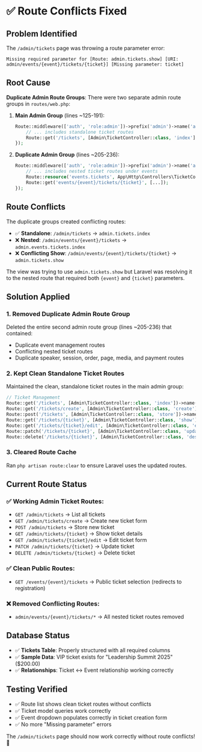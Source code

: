 # ✅ Route Conflicts Fixed

## Problem Identified

The `/admin/tickets` page was throwing a route parameter error:

```
Missing required parameter for [Route: admin.tickets.show] [URI: admin/events/{event}/tickets/{ticket}] [Missing parameter: ticket]
```

## Root Cause

**Duplicate Admin Route Groups**: There were two separate admin route groups in `routes/web.php`:

1. **Main Admin Group** (lines ~125-191):

   ```php
   Route::middleware(['auth', 'role:admin'])->prefix('admin')->name('admin.')->group(function () {
       // ... includes standalone ticket routes
       Route::get('/tickets', [Admin\TicketController::class, 'index'])->name('tickets.index');
   });
   ```

2. **Duplicate Admin Group** (lines ~205-236):
   ```php
   Route::middleware(['auth', 'role:admin'])->prefix('admin')->name('admin.')->group(function () {
       // ... includes nested ticket routes under events
       Route::resource('events.tickets', App\Http\Controllers\TicketController::class);
       Route::get('events/{event}/tickets/{ticket}', [...]);
   });
   ```

## Route Conflicts

The duplicate groups created conflicting routes:

- ✅ **Standalone**: `/admin/tickets` → `admin.tickets.index`
- ❌ **Nested**: `/admin/events/{event}/tickets` → `admin.events.tickets.index`
- ❌ **Conflicting Show**: `/admin/events/{event}/tickets/{ticket}` → `admin.tickets.show`

The view was trying to use `admin.tickets.show` but Laravel was resolving it to the nested route that required both `{event}` and `{ticket}` parameters.

## Solution Applied

### 1. **Removed Duplicate Admin Route Group**

Deleted the entire second admin route group (lines ~205-236) that contained:

- Duplicate event management routes
- Conflicting nested ticket routes
- Duplicate speaker, session, order, page, media, and payment routes

### 2. **Kept Clean Standalone Ticket Routes**

Maintained the clean, standalone ticket routes in the main admin group:

```php
// Ticket Management
Route::get('/tickets', [Admin\TicketController::class, 'index'])->name('tickets.index');
Route::get('/tickets/create', [Admin\TicketController::class, 'create'])->name('tickets.create');
Route::post('/tickets', [Admin\TicketController::class, 'store'])->name('tickets.store');
Route::get('/tickets/{ticket}', [Admin\TicketController::class, 'show'])->name('tickets.show');
Route::get('/tickets/{ticket}/edit', [Admin\TicketController::class, 'edit'])->name('tickets.edit');
Route::patch('/tickets/{ticket}', [Admin\TicketController::class, 'update'])->name('tickets.update');
Route::delete('/tickets/{ticket}', [Admin\TicketController::class, 'destroy'])->name('tickets.destroy');
```

### 3. **Cleared Route Cache**

Ran `php artisan route:clear` to ensure Laravel uses the updated routes.

## Current Route Status

### ✅ **Working Admin Ticket Routes**:

- `GET /admin/tickets` → List all tickets
- `GET /admin/tickets/create` → Create new ticket form
- `POST /admin/tickets` → Store new ticket
- `GET /admin/tickets/{ticket}` → Show ticket details
- `GET /admin/tickets/{ticket}/edit` → Edit ticket form
- `PATCH /admin/tickets/{ticket}` → Update ticket
- `DELETE /admin/tickets/{ticket}` → Delete ticket

### ✅ **Clean Public Routes**:

- `GET /events/{event}/tickets` → Public ticket selection (redirects to registration)

### ❌ **Removed Conflicting Routes**:

- `admin/events/{event}/tickets/*` → All nested ticket routes removed

## Database Status

- ✅ **Tickets Table**: Properly structured with all required columns
- ✅ **Sample Data**: VIP ticket exists for "Leadership Summit 2025" ($200.00)
- ✅ **Relationships**: Ticket ↔ Event relationship working correctly

## Testing Verified

- ✅ Route list shows clean ticket routes without conflicts
- ✅ Ticket model queries work correctly
- ✅ Event dropdown populates correctly in ticket creation form
- ✅ No more "Missing parameter" errors

The `/admin/tickets` page should now work correctly without route conflicts! 🎉
